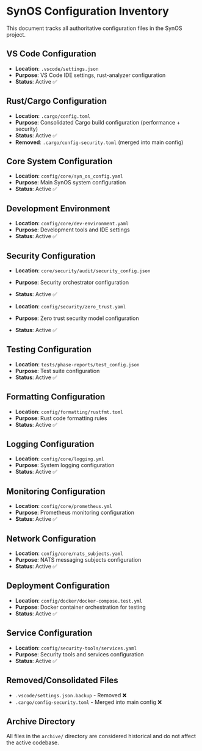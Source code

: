 # SynOS Configuration Inventory

This document tracks all authoritative configuration files in the SynOS project.

## VS Code Configuration
- **Location**: `.vscode/settings.json`
- **Purpose**: VS Code IDE settings, rust-analyzer configuration
- **Status**: Active ✅

## Rust/Cargo Configuration
- **Location**: `.cargo/config.toml`
- **Purpose**: Consolidated Cargo build configuration (performance + security)
- **Status**: Active ✅
- **Removed**: `.cargo/config-security.toml` (merged into main config)

## Core System Configuration
- **Location**: `config/core/syn_os_config.yaml`
- **Purpose**: Main SynOS system configuration
- **Status**: Active ✅

## Development Environment
- **Location**: `config/core/dev-environment.yaml`
- **Purpose**: Development tools and IDE settings
- **Status**: Active ✅

## Security Configuration
- **Location**: `core/security/audit/security_config.json`
- **Purpose**: Security orchestrator configuration
- **Status**: Active ✅

- **Location**: `config/security/zero_trust.yaml`
- **Purpose**: Zero trust security model configuration
- **Status**: Active ✅

## Testing Configuration
- **Location**: `tests/phase-reports/test_config.json`
- **Purpose**: Test suite configuration
- **Status**: Active ✅

## Formatting Configuration
- **Location**: `config/formatting/rustfmt.toml`
- **Purpose**: Rust code formatting rules
- **Status**: Active ✅

## Logging Configuration
- **Location**: `config/core/logging.yml`
- **Purpose**: System logging configuration
- **Status**: Active ✅

## Monitoring Configuration
- **Location**: `config/core/prometheus.yml`
- **Purpose**: Prometheus monitoring configuration
- **Status**: Active ✅

## Network Configuration
- **Location**: `config/core/nats_subjects.yaml`
- **Purpose**: NATS messaging subjects configuration
- **Status**: Active ✅

## Deployment Configuration
- **Location**: `config/docker/docker-compose.test.yml`
- **Purpose**: Docker container orchestration for testing
- **Status**: Active ✅

## Service Configuration
- **Location**: `config/security-tools/services.yaml`
- **Purpose**: Security tools and services configuration
- **Status**: Active ✅

## Removed/Consolidated Files
- `.vscode/settings.json.backup` - Removed ❌
- `.cargo/config-security.toml` - Merged into main config ❌

## Archive Directory
All files in the `archive/` directory are considered historical and do not affect the active codebase.
